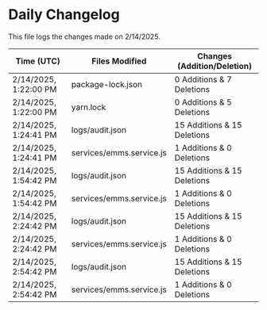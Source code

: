 # Daily Changelog

This file logs the changes made on 2/14/2025.

| Time (UTC)             | Files Modified                    | Changes (Addition/Deletion) |
|------------------------|-----------------------------------|-----------------------------|
| 2/14/2025, 1:22:00 PM | package-lock.json | 0 Additions & 7 Deletions |
| 2/14/2025, 1:22:00 PM | yarn.lock | 0 Additions & 5 Deletions |
| 2/14/2025, 1:24:41 PM | logs/audit.json | 15 Additions & 15 Deletions|
| 2/14/2025, 1:24:41 PM | services/emms.service.js | 1 Additions & 0 Deletions|
| 2/14/2025, 1:54:42 PM | logs/audit.json | 15 Additions & 15 Deletions|
| 2/14/2025, 1:54:42 PM | services/emms.service.js | 1 Additions & 0 Deletions|
| 2/14/2025, 2:24:42 PM | logs/audit.json | 15 Additions & 15 Deletions|
| 2/14/2025, 2:24:42 PM | services/emms.service.js | 1 Additions & 0 Deletions|
| 2/14/2025, 2:54:42 PM | logs/audit.json | 15 Additions & 15 Deletions|
| 2/14/2025, 2:54:42 PM | services/emms.service.js | 1 Additions & 0 Deletions|
